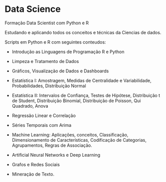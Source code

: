 # Data Science
Formação Data Scientist com Python e R

Estudando e aplicando todos os conceitos e técnicas da Ciencias de dados.

Scripts em Python e R com seguintes conteudos:

- Introdução as Linguagens de Programação R e Python

- Limpeza e Tratamento de Dados

- Gráficos, Visualização de Dados e Dashboards

- Estatística I: Amostragem, Medidas de Centralidade e Variabilidade, Probabilidades, Distribuição Normal

- Estatística II: Intervalos de Confiança, Testes de Hipótese, Distribuição t de Student, Distribuição Binomial, Distribuição de Poisson, Qui Quadrado, Anova

- Regressão Linear e Correlação

- Séries Temporais com Arima

- Machine Learning: Aplicações, conceitos, Classificação, Dimensionamento de Características, Codificação de Categorias, Agrupamentos, Regras de Associação.

- Artificial Neural Networks e Deep Learning

- Grafos e Redes Sociais

- Mineração de Texto.


